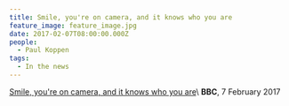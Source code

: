 ```yaml
---
title: Smile, you're on camera, and it knows who you are
feature_image: feature_image.jpg
date: 2017-02-07T08:00:00.000Z
people:
  - Paul Koppen
tags:
  - In the news
---
```


[Smile, you're on camera, and it knows who you are][BBC]\\
**BBC**, 7 February 2017



[BBC]: //www.bbc.co.uk/news/business-38879530
